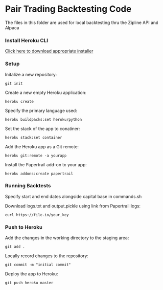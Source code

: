 # Pair Trading Backtesting Code
The files in this folder are used for local backtesting thru the Zipline API and Alpaca

### Install Heroku CLI
[Click here to download appropriate installer](https://devcenter.heroku.com/articles/heroku-cli)

### Setup
Initalize a new repository:
```
git init
```

Create a new empty Heroku application:
```
heroku create
```

Specify the primary language used:
```
heroku buildpacks:set heroku/python
```

Set the stack of the app to conatiner:
```
heroku stack:set container
```

Add the Heroku app as a Git remote:
```
heroku git:remote -a yourapp
```

Install the Papertrail add-on to your app:
```
heroku addons:create papertrail
```

### Running Backtests
Specify start and end dates alongside capital base in commands.sh

Download logs.txt and output.pickle using link from Papertrail logs:
```
curl https://file.io/your_key
```

### Push to Heroku
Add the changes in the working directory to the staging area:
```
git add .
```

Locally record changes to the repository:
```
git commit -m "initial commit"
```

Deploy the app to Heroku:
```
git push heroku master
```